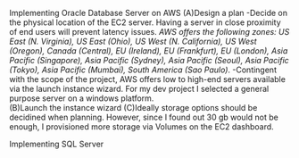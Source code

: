 Implementing Oracle Database Server on AWS
(A)Design a plan
-Decide on the physical location of the EC2 server.  Having a server in close proximity of end users will prevent latency 
 issues.
*AWS offers the following zones:  US East (N. Virginia), US East (Ohio), US West (N. California), US West (Oregon), Canada (Central), 
EU (Ireland), EU (Frankfurt), EU (London), Asia Pacific (Singapore), Asia Pacific (Sydney), Asia Pacific (Seoul), Asia Pacific (Tokyo), 
Asia Pacific (Mumbai), South America (Sao Paulo)*.
-Contingent with the scope of the project, AWS offers low to high-end servers available via the launch instance wizard. 
 For my dev project I selected a general purpose server on a windows platform.  
(B)Launch the instance wizard
(C)Ideally storage options should be decidined when planning.  However, since I found out 30 gb would not be enough, I provisioned 
 more storage via Volumes on the EC2 dashboard.
 
 Implementing SQL Server
 
